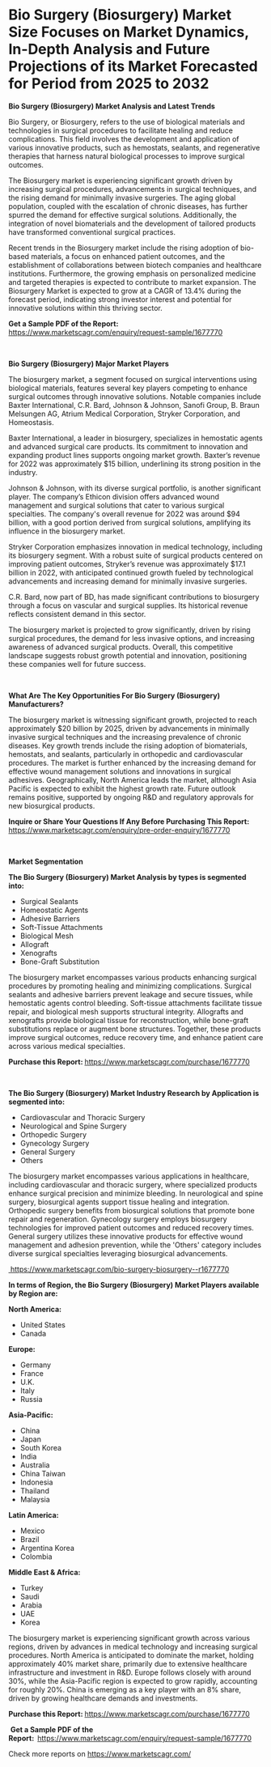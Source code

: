 <p><h1>Bio Surgery (Biosurgery) Market Size Focuses on Market Dynamics, In-Depth Analysis and Future Projections of its Market Forecasted for Period from 2025 to 2032</h1></p><p><strong>Bio Surgery (Biosurgery) Market Analysis and Latest Trends</strong></p>
<p><p>Bio Surgery, or Biosurgery, refers to the use of biological materials and technologies in surgical procedures to facilitate healing and reduce complications. This field involves the development and application of various innovative products, such as hemostats, sealants, and regenerative therapies that harness natural biological processes to improve surgical outcomes.</p><p>The Biosurgery market is experiencing significant growth driven by increasing surgical procedures, advancements in surgical techniques, and the rising demand for minimally invasive surgeries. The aging global population, coupled with the escalation of chronic diseases, has further spurred the demand for effective surgical solutions. Additionally, the integration of novel biomaterials and the development of tailored products have transformed conventional surgical practices.</p><p>Recent trends in the Biosurgery market include the rising adoption of bio-based materials, a focus on enhanced patient outcomes, and the establishment of collaborations between biotech companies and healthcare institutions. Furthermore, the growing emphasis on personalized medicine and targeted therapies is expected to contribute to market expansion. The Biosurgery Market is expected to grow at a CAGR of 13.4% during the forecast period, indicating strong investor interest and potential for innovative solutions within this thriving sector.</p></p>
<p><strong>Get a Sample PDF of the Report:&nbsp;</strong> <a href="https://www.marketscagr.com/enquiry/request-sample/1677770?utm_campaign=1848&utm_medium=2&utm_source=Github&utm_content=ia&utm_term=28022025&utm_id=bio-surgery-biosurgery">https://www.marketscagr.com/enquiry/request-sample/1677770</a></p>
<p>&nbsp;</p>
<p><strong>Bio Surgery (Biosurgery) Major Market Players</strong></p>
<p><p>The biosurgery market, a segment focused on surgical interventions using biological materials, features several key players competing to enhance surgical outcomes through innovative solutions. Notable companies include Baxter International, C.R. Bard, Johnson & Johnson, Sanofi Group, B. Braun Melsungen AG, Atrium Medical Corporation, Stryker Corporation, and Homeostasis.</p><p>Baxter International, a leader in biosurgery, specializes in hemostatic agents and advanced surgical care products. Its commitment to innovation and expanding product lines supports ongoing market growth. Baxter’s revenue for 2022 was approximately $15 billion, underlining its strong position in the industry.</p><p>Johnson & Johnson, with its diverse surgical portfolio, is another significant player. The company’s Ethicon division offers advanced wound management and surgical solutions that cater to various surgical specialties. The company's overall revenue for 2022 was around $94 billion, with a good portion derived from surgical solutions, amplifying its influence in the biosurgery market.</p><p>Stryker Corporation emphasizes innovation in medical technology, including its biosurgery segment. With a robust suite of surgical products centered on improving patient outcomes, Stryker’s revenue was approximately $17.1 billion in 2022, with anticipated continued growth fueled by technological advancements and increasing demand for minimally invasive surgeries.</p><p>C.R. Bard, now part of BD, has made significant contributions to biosurgery through a focus on vascular and surgical supplies. Its historical revenue reflects consistent demand in this sector.</p><p>The biosurgery market is projected to grow significantly, driven by rising surgical procedures, the demand for less invasive options, and increasing awareness of advanced surgical products. Overall, this competitive landscape suggests robust growth potential and innovation, positioning these companies well for future success.</p></p>
<p>&nbsp;</p>
<p><strong>What Are The Key Opportunities For Bio Surgery (Biosurgery) Manufacturers?</strong></p>
<p><p>The biosurgery market is witnessing significant growth, projected to reach approximately $20 billion by 2025, driven by advancements in minimally invasive surgical techniques and the increasing prevalence of chronic diseases. Key growth trends include the rising adoption of biomaterials, hemostats, and sealants, particularly in orthopedic and cardiovascular procedures. The market is further enhanced by the increasing demand for effective wound management solutions and innovations in surgical adhesives. Geographically, North America leads the market, although Asia Pacific is expected to exhibit the highest growth rate. Future outlook remains positive, supported by ongoing R&D and regulatory approvals for new biosurgical products.</p></p>
<p><strong>Inquire or Share Your Questions If Any Before Purchasing This Report:</strong> <a href="https://www.marketscagr.com/enquiry/pre-order-enquiry/1677770?utm_campaign=1848&utm_medium=2&utm_source=Github&utm_content=ia&utm_term=28022025&utm_id=bio-surgery-biosurgery">https://www.marketscagr.com/enquiry/pre-order-enquiry/1677770</a></p>
<p>&nbsp;</p>
<p><strong>Market Segmentation</strong></p>
<p><strong>The Bio Surgery (Biosurgery) Market Analysis by types is segmented into:</strong></p>
<p><ul><li>Surgical Sealants</li><li>Homeostatic Agents</li><li>Adhesive Barriers</li><li>Soft-Tissue Attachments</li><li>Biological Mesh</li><li>Allograft</li><li>Xenografts</li><li>Bone-Graft Substitution</li></ul></p>
<p><p>The biosurgery market encompasses various products enhancing surgical procedures by promoting healing and minimizing complications. Surgical sealants and adhesive barriers prevent leakage and secure tissues, while hemostatic agents control bleeding. Soft-tissue attachments facilitate tissue repair, and biological mesh supports structural integrity. Allografts and xenografts provide biological tissue for reconstruction, while bone-graft substitutions replace or augment bone structures. Together, these products improve surgical outcomes, reduce recovery time, and enhance patient care across various medical specialties.</p></p>
<p><strong>Purchase this Report:&nbsp;</strong><a href="https://www.marketscagr.com/purchase/1677770?utm_campaign=1848&utm_medium=2&utm_source=Github&utm_content=ia&utm_term=28022025&utm_id=bio-surgery-biosurgery">https://www.marketscagr.com/purchase/1677770</a></p>
<p>&nbsp;</p>
<p><strong>The Bio Surgery (Biosurgery) Market Industry Research by Application is segmented into:</strong></p>
<p><ul><li>Cardiovascular and Thoracic Surgery</li><li>Neurological and Spine Surgery</li><li>Orthopedic Surgery</li><li>Gynecology Surgery</li><li>General Surgery</li><li>Others</li></ul></p>
<p><p>The biosurgery market encompasses various applications in healthcare, including cardiovascular and thoracic surgery, where specialized products enhance surgical precision and minimize bleeding. In neurological and spine surgery, biosurgical agents support tissue healing and integration. Orthopedic surgery benefits from biosurgical solutions that promote bone repair and regeneration. Gynecology surgery employs biosurgery technologies for improved patient outcomes and reduced recovery times. General surgery utilizes these innovative products for effective wound management and adhesion prevention, while the 'Others' category includes diverse surgical specialties leveraging biosurgical advancements.</p></p>
<p><a href="https://www.marketscagr.com/bio-surgery-biosurgery--r1677770?utm_campaign=1848&utm_medium=2&utm_source=Github&utm_content=ia&utm_term=28022025&utm_id=bio-surgery-biosurgery">&nbsp;https://www.marketscagr.com/bio-surgery-biosurgery--r1677770</a></p>
<p><strong>In terms of Region, the Bio Surgery (Biosurgery) Market Players available by Region are:</strong></p>
<p>
    <p> <strong> North America: </strong>
        <ul>
            <li>United States</li>
            <li>Canada</li>
        </ul>
        </p> 
    <p> <strong> Europe: </strong>
        <ul>
            <li>Germany</li>
            <li>France</li>
            <li>U.K.</li>
            <li>Italy</li>
            <li>Russia</li>
        </ul>
        </p> 
    <p> <strong> Asia-Pacific: </strong>
        <ul>
            <li>China</li>
            <li>Japan</li>
            <li>South Korea</li>
            <li>India</li>
            <li>Australia</li>
            <li>China Taiwan</li>
            <li>Indonesia</li>
            <li>Thailand</li>
            <li>Malaysia</li>
        </ul>
        </p> 
    <p> <strong> Latin America: </strong>
        <ul>
            <li>Mexico</li>
            <li>Brazil</li>
            <li>Argentina Korea</li>
            <li>Colombia</li>
        </ul>
        </p> 
    <p> <strong> Middle East & Africa: </strong>
        <ul>
            <li>Turkey</li>
            <li>Saudi</li>
            <li>Arabia</li>
            <li>UAE</li>
            <li>Korea</li>
        </ul>
    </p>
    </p>
<p><p>The biosurgery market is experiencing significant growth across various regions, driven by advances in medical technology and increasing surgical procedures. North America is anticipated to dominate the market, holding approximately 40% market share, primarily due to extensive healthcare infrastructure and investment in R&D. Europe follows closely with around 30%, while the Asia-Pacific region is expected to grow rapidly, accounting for roughly 20%. China is emerging as a key player with an 8% share, driven by growing healthcare demands and investments.</p></p>
<p><strong>Purchase this Report: </strong><a href="https://www.marketscagr.com/purchase/1677770?utm_campaign=1848&utm_medium=2&utm_source=Github&utm_content=ia&utm_term=28022025&utm_id=bio-surgery-biosurgery">https://www.marketscagr.com/purchase/1677770</a></p>
<p>&nbsp;<strong>Get a Sample PDF of the Report:&nbsp;&nbsp;</strong><a href="https://www.marketscagr.com/enquiry/request-sample/1677770?utm_campaign=1848&utm_medium=2&utm_source=Github&utm_content=ia&utm_term=28022025&utm_id=bio-surgery-biosurgery">https://www.marketscagr.com/enquiry/request-sample/1677770</a></p>
<p><strong></strong></p>
<p>Check more reports on <a href="https://www.marketscagr.com/?utm_campaign=1848&utm_medium=2&utm_source=Github&utm_content=ia&utm_term=28022025&utm_id=bio-surgery-biosurgery">https://www.marketscagr.com/</a></p>